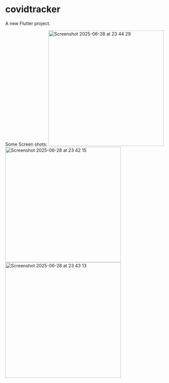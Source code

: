 # covidtracker

A new Flutter project.

Some Screen shots:
<img width="364" alt="Screenshot 2025-06-28 at 23 44 29" src="https://github.com/user-attachments/assets/c2483456-0f3e-4f65-8fe5-41eaded64cf8" />
<img width="364" alt="Screenshot 2025-06-28 at 23 42 15" src="https://github.com/user-attachments/assets/f84c8649-daf0-4c49-8e5a-6f7c8bca85ed" />
<img width="364" alt="Screenshot 2025-06-28 at 23 43 13" src="https://github.com/user-attachments/assets/6191f276-9ac6-44ab-979e-3fd975dcb52a" />
